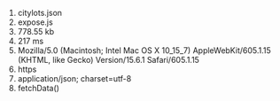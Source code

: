 1.  citylots.json
2.  expose.js
3.  778.55 kb
4.  217 ms
5.  Mozilla/5.0 (Macintosh; Intel Mac OS X 10_15_7) AppleWebKit/605.1.15 (KHTML, like Gecko) Version/15.6.1 Safari/605.1.15
6.   https
7.   application/json; charset=utf-8
8.   fetchData()